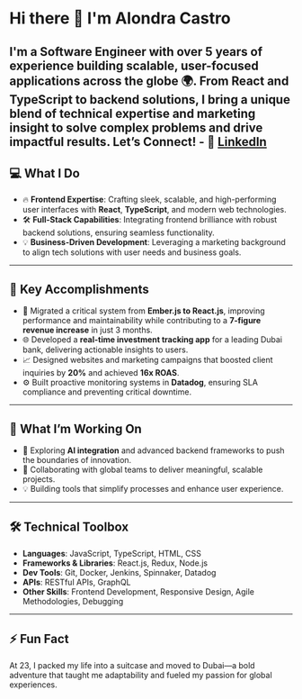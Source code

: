 # Hi there 👋 I'm **Alondra Castro**

I'm a **Software Engineer** with over 5 years of experience building scalable, user-focused applications across the globe 🌍. From **React** and **TypeScript** to backend solutions, I bring a unique blend of technical expertise and marketing insight to solve complex problems and drive impactful results.
**Let’s Connect!**  - 💼 [LinkedIn](https://www.linkedin.com/in/alondra-castro-urieta/)  
---

## 💻 **What I Do**  
- 🔥 **Frontend Expertise**: Crafting sleek, scalable, and high-performing user interfaces with **React**, **TypeScript**, and modern web technologies.  
- 🛠️ **Full-Stack Capabilities**: Integrating frontend brilliance with robust backend solutions, ensuring seamless functionality.  
- 💡 **Business-Driven Development**: Leveraging a marketing background to align tech solutions with user needs and business goals.  

---

## 🌟 **Key Accomplishments**  
- 🚀 Migrated a critical system from **Ember.js to React.js**, improving performance and maintainability while contributing to a **7-figure revenue increase** in just 3 months.  
- 🌐 Developed a **real-time investment tracking app** for a leading Dubai bank, delivering actionable insights to users.  
- 📈 Designed websites and marketing campaigns that boosted client inquiries by **20%** and achieved **16x ROAS**.  
- ⚙️ Built proactive monitoring systems in **Datadog**, ensuring SLA compliance and preventing critical downtime.

---

## 🎯 **What I’m Working On**  
- 🌱 Exploring **AI integration** and advanced backend frameworks to push the boundaries of innovation.  
- 🤝 Collaborating with global teams to deliver meaningful, scalable projects.  
- 💡 Building tools that simplify processes and enhance user experience.

---

## 🛠️ **Technical Toolbox**  
- **Languages**: JavaScript, TypeScript, HTML, CSS  
- **Frameworks & Libraries**: React.js, Redux, Node.js  
- **Dev Tools**: Git, Docker, Jenkins, Spinnaker, Datadog  
- **APIs**: RESTful APIs, GraphQL  
- **Other Skills**: Frontend Development, Responsive Design, Agile Methodologies, Debugging  

---

## ⚡ **Fun Fact**  
At 23, I packed my life into a suitcase and moved to Dubai—a bold adventure that taught me adaptability and fueled my passion for global experiences.  

